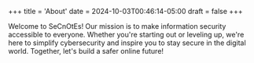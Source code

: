 +++
title = 'About'
date = 2024-10-03T00:46:14-05:00
draft = false
+++

Welcome to SeCnOtEs! Our mission is to make information security accessible to everyone. Whether you're starting out or leveling up, we're here to simplify cybersecurity and inspire you to stay secure in the digital world. Together, let's build a safer online future!